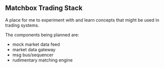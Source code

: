 
## Matchbox Trading Stack
A place for me to experiment with and learn concepts that might be used in trading systems.

The components being planned are:
- mock market data feed
- market data gateway
- msg bus/sequencer
- rudimentary matching engine
